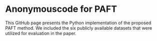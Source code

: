 # Anonymouscode for PAFT

This GitHub page presents the Python implementation of the proposed PAFT method.  We included the six publicly available datasets that were utilized for evaluation in the paper.
